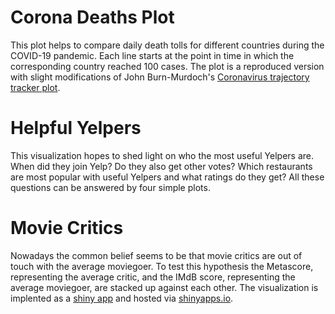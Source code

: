 # Corona Deaths Plot
This plot helps to compare daily death tolls for different countries during the COVID-19 pandemic. Each line starts at the point in time in which the corresponding country reached 100 cases. The plot is a reproduced version with slight modifications of John Burn-Murdoch's [Coronavirus trajectory tracker plot](https://www.ft.com/video/9a72a9d4-8db1-4615-8333-4b73ae3ddff8).

# Helpful Yelpers
This visualization hopes to shed light on who the most useful Yelpers are. When did they join Yelp? Do they also get other votes? Which restaurants are most popular with useful Yelpers and what ratings do they get? All these questions can be answered by four simple plots.

# Movie Critics
Nowadays the common belief seems to be that movie critics are out of touch with the average moviegoer. To test this hypothesis the Metascore, representing the average critic, and the IMdB score, representing the average moviegoer, are stacked up against each other. The visualization is implented as a [shiny app](https://shiny.rstudio.com/) and hosted via [shinyapps.io](https://tim-heuwinkel.shinyapps.io/movie_critics/).
